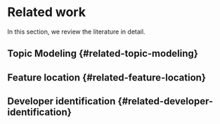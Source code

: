 # Related work

In this section, we review the literature in detail.

## Topic Modeling {#related-topic-modeling}

## Feature location {#related-feature-location}

## Developer identification {#related-developer-identification}

